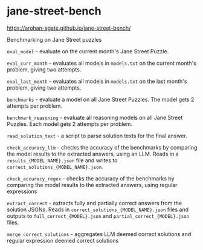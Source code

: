 # jane-street-bench

https://arohan-agate.github.io/jane-street-bench/

Benchmarking on Jane Street puzzles

`eval_model` - evaluate on the current month's Jane Street Puzzle.

`eval_curr_month` - evaluates all models in `models.txt` on the current month's problem, giving two attempts.

`eval_last_month` - evaluates all models in `models.txt` on the last month's problem, giving two attempts.

`benchmarks` - evaluate a model on all Jane Street Puzzles. The model gets 2 attempts per problem.

`benchmark_reasoning` - evaluate all reasoning models on all Jane Street Puzzles. Each model gets 2 attempts per problem.

`read_solution_text` - a script to parse solution texts for the final answer.

`check_accuracy_llm` - checks the accuracy of the benchmarks by comparing the model results to the extracted answers, using an LLM. Reads in a `results_{MODEL_NAME}.json` file and writes to `correct_solutions_{MODEL_NAME}.json`.

`check_accuracy_regex` - checks the accuracy of the benchmarks by comparing the model results to the extracted answers, using regular expressions

`extract_correct` - extracts fully and partially correct answers from the solution JSONs. Reads in `correct_solutions_{MODEL_NAME}.json` files and outputs to `full_correct_{MODEL}.json` and `partial_correct_{MODEL}.json` files.

`merge_correct_solutions` - aggregates LLM deemed correct solutions and regular expression deemed correct solutions
